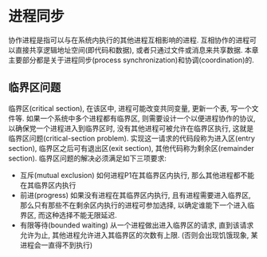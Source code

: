 # 进程同步
协作进程是指可以与在系统内执行的其他进程互相影响的进程. 互相协作的进程可以直接共享逻辑地址空间(即代码和数据), 或者只通过文件或消息来共享数据. 本章主要部分都是关于进程同步(process synchronization)和协调(coordination)的. 

## 临界区问题
临界区(critical section), 在该区中, 进程可能改变共同变量, 更新一个表, 写一个文件等. 如果一个系统中多个进程都有临界区, 则需要设计一个以便进程协作的协议, 以确保党一个进程进入到临界区时, 没有其他进程可被允许在临界区执行, 这就是临界区问题(critical-section problem). 实现这一请求的代码段称为进入区(entry section), 临界区之后可有退出区(exit section), 其他代码称为剩余区(remainder section). 
临界区问题的解决必须满足如下三项要求:
+ 互斥(mutual exclusion) 如何进程P1在其临界区内执行, 那么其他进程都不能在其临界区内执行
+ 前进(progress) 如果没有进程在其临界区内执行, 且有进程需要进入临界区, 那么只有那些不在剩余区内执行的进程可参加选择, 以确定谁能下一个进入临界区, 而这种选择不能无限延迟. 
+ 有限等待(bounded waiting) 从一个进程做出进入临界区的请求, 直到该请求允许为止, 其他进程允许进入其临界区的次数有上限. (否则会出现饥饿现象, 某进程会一直得不到执行)


